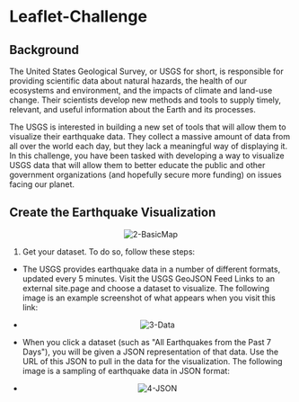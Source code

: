 # Leaflet-Challenge

## Background
The United States Geological Survey, or USGS for short, is responsible for providing scientific data about natural hazards, the health of our ecosystems and environment, and the impacts of climate and land-use change. Their scientists develop new methods and tools to supply timely, relevant, and useful information about the Earth and its processes.

The USGS is interested in building a new set of tools that will allow them to visualize their earthquake data. They collect a massive amount of data from all over the world each day, but they lack a meaningful way of displaying it. In this challenge, you have been tasked with developing a way to visualize USGS data that will allow them to better educate the public and other government organizations (and hopefully secure more funding) on issues facing our planet.

## Create the Earthquake Visualization

<p align="center"><img src="https://static.bc-edx.com/data/dl-1-1/m15/lms/img/2-BasicMap.jpg" alt="2-BasicMap" tabindex="0" role="button" aria-label="2-BasicMap. Click to Enlarge."></p>

1. Get your dataset. To do so, follow these steps:
 * The USGS provides earthquake data in a number of different formats, updated every 5 minutes. Visit the USGS GeoJSON Feed Links to an external site.page and choose a dataset to visualize. The following image is an example screenshot of what appears when you visit this link:
 * <p align="center"><img src="https://static.bc-edx.com/data/dl-1-1/m15/lms/img/3-Data.jpg" alt="3-Data" tabindex="0" role="button" aria-label="3-Data. Click to Enlarge."></p>
 * When you click a dataset (such as "All Earthquakes from the Past 7 Days"), you will be given a JSON representation of that data. Use the URL of this JSON to pull in the data for the visualization. The following image is a sampling of earthquake data in JSON format:
 * <p align="center"><img src="https://static.bc-edx.com/data/dl-1-1/m15/lms/img/4-JSON.jpg" alt="4-JSON" tabindex="0" role="button" aria-label="4-JSON. Click to Enlarge."></p>

